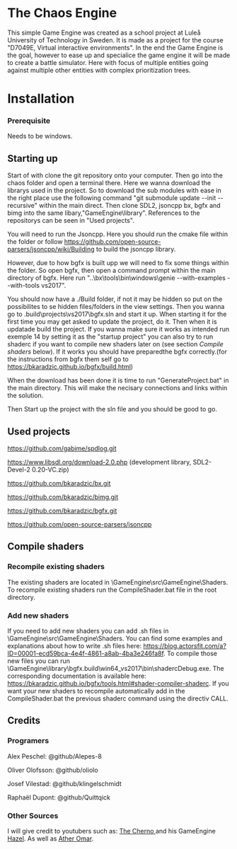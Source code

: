 # The Chaos Engine
 
This simple Game Engine was created as a school project at Luleå University of Technology in Sweden. It is made as a project for the course "D7049E, Virtual interactive environments".
In the end the Game Engine is the goal, however to ease up and specialice the game engine it will be made to create a battle simulator. Here with focus of multiple entities going against multiple other entities with complex prioritization trees. <br>

# Installation
 
### Prerequisite

Needs to be windows.
 
## Starting up
Start of with clone the git repository onto your computer. Then go into the chaos folder and open a terminal there. Here we wanna download the librarys used in the project. So to download the sub modules with ease in the right place use the following command "git submodule update --init --recursive" within the main direct. Then clone SDL2, jsoncpp bx, bgfx and bimg into the same libary,"GameEngine\library". References to the repositorys can be seen in "Used projects".

You will need to run the Jsoncpp. Here you should run the cmake file within the folder or follow https://github.com/open-source-parsers/jsoncpp/wiki/Building to build the jsoncpp library.

However, due to how bgfx is built upp we will need to fix some things within the folder. So open bgfx, then open a command prompt within the main directory of bgfx. Here run "..\bx\tools\bin\windows\genie --with-examples --with-tools vs2017".

You should now have a ./Build folder, if not it may be hidden so put on the possibilites to se hidden files/folders in the view settings. Then you wanna go to .build\projects\vs2017\bgfx.sln and start it up. When starting it for the first time you may get asked to update the project, do it. Then when it is updatade build the project. If you wanna make sure it works as intended run exemple 14 by setting it as the "startup project" you can also try to run shaderc if you want to compile new shaders later on (see section _Compile shaders_ below). If it works you should have preparedthe bgfx correctly.(for the instructions from bgfx them self go to https://bkaradzic.github.io/bgfx/build.html)

When the download has been done it is time to run "GenerateProject.bat" in the main directory. This will make the necisary connections and links within the solution.

Then Start up the project with the sln file and you should be good to go.
 
## Used projects
https://github.com/gabime/spdlog.git

https://www.libsdl.org/download-2.0.php (development library, SDL2-Devel-2 0.20-VC.zip)

https://github.com/bkaradzic/bx.git

https://github.com/bkaradzic/bimg.git

https://github.com/bkaradzic/bgfx.git

https://github.com/open-source-parsers/jsoncpp

## Compile shaders

### Recompile existing shaders
The existing shaders are located in \GameEngine\src\GameEngine\Shaders. To recompile existing shaders run the CompileShader.bat file in the root directory.

### Add new shaders
If you need to add new shaders you can add .sh files in \GameEngine\src\GameEngine\Shaders. You can find some examples and explanations about how to write .sh files here: https://blog.actorsfit.com/a?ID=00001-ecd59bca-4e4f-4861-a8ab-4ba3e246fa8f.
To compile those new files you can run \GameEngine\library\bgfx\.build\win64_vs2017\bin\shadercDebug.exe. The corresponding documentation is available here: https://bkaradzic.github.io/bgfx/tools.html#shader-compiler-shaderc.
If you want your new shaders to recompile automatically add in the CompileShader.bat the previous shaderc command using the directiv CALL. 

## Credits
 
### Programers
 
Alex Peschel: @github/Alepes-8
 
Oliver Olofsson: @github/oliolo
 
Josef Vilestad: @github/klingelschmidt
 
Raphaël Dupont: @github/Quittqick
 
### Other Sources
 
I will give credit to youtubers such as: [ The Cherno ](https://www.youtube.com/channel/UCQ-W1KE9EYfdxhL6S4twUNw) and his GameEngine [Hazel](https://github.com/TheCherno/Hazel). As well as [Ather Omar](https://www.youtube.com/channel/UCCKlrE0p4IZxqBpq98KFBmw).
